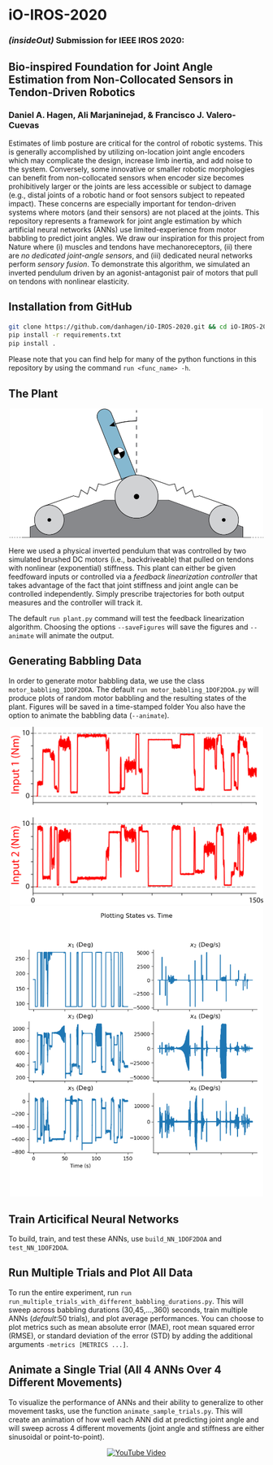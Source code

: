 # iO-IROS-2020
### ***(insideOut)* Submission for IEEE IROS 2020:**
## Bio-inspired Foundation for Joint Angle Estimation from Non-Collocated Sensors in Tendon-Driven Robotics
### Daniel A. Hagen, Ali Marjaninejad, & Francisco J. Valero-Cuevas

Estimates of limb posture are critical for the control of robotic systems. This is generally accomplished by utilizing on-location joint angle encoders which may complicate the design, increase limb inertia, and add noise to the system. Conversely, some innovative or smaller robotic morphologies can benefit from non-collocated sensors when encoder size becomes prohibitively larger or the joints are less accessible or subject to damage (e.g., distal joints of a robotic hand or foot sensors subject to repeated impact). These concerns are especially important for tendon-driven systems where motors (and their sensors) are not placed at the joints. This repository represents a framework for joint angle estimation by which artificial neural networks (ANNs) use limited-experience from motor babbling to predict joint angles. We draw our inspiration for this project from Nature where (i) muscles and tendons have mechanoreceptors, (ii) there are *no dedicated joint-angle sensors*, and (iii) dedicated neural networks perform *sensory fusion*. To demonstrate this algorithm, we simulated an inverted pendulum driven by an agonist-antagonist pair of motors that pull on tendons with nonlinear elasticity.

## Installation from GitHub
```bash
git clone https://github.com/danhagen/iO-IROS-2020.git && cd iO-IROS-2020/src
pip install -r requirements.txt
pip install .
```

Please note that you can find help for many of the python functions in this repository by using the command `run <func_name> -h`.

## The Plant 

<p align="center">
  <img width="500" src="https://github.com/danhagen/iO-IROS-2020/blob/master/SupplementaryFigures/Schematic_1DOF2DOA_system.png?raw=true">
</p>

Here we used a physical inverted pendulum that was controlled by two simulated brushed DC motors (i.e., backdriveable) that pulled on tendons with nonlinear (exponential) stiffness. This plant can either be given feedfoward inputs or controlled via a *feedback linearization controller* that takes advantage of the fact that joint stiffness and joint angle can be controlled independently. Simply prescribe trajectories for both output measures and the controller will track it.

The default `run plant.py` command will test the feedback linearization algorithm. Choosing the options `--saveFigures` will save the figures and `--animate` will animate the output.


## Generating Babbling Data
In order to generate motor babbling data, we use the class `motor_babbling_1DOF2DOA`. The default `run motor_babbling_1DOF2DOA.py` will produce plots of random motor babbling and the resulting states of the plant. Figures will be saved in a time-stamped folder You also have the option to animate the babbling data (`--animate`). 

<p align="center">
  <img width="500" src="https://github.com/danhagen/iO-IROS-2020/blob/master/SupplementaryFigures/babblingInputs.png?raw=true">
  <img width="500" src="https://github.com/danhagen/iO-IROS-2020/blob/master/SupplementaryFigures/Plant_States_vs_Time_from_Babbling.png?raw=true">
</p>

## Train Articifical Neural Networks
To build, train, and test these ANNs, use `build_NN_1DOF2DOA` and `test_NN_1DOF2DOA`.

## Run Multiple Trials and Plot All Data
To run the entire experiment, run `run run_multiple_trials_with_different_babbling_durations.py`. This will sweep across babbling durations (30,45,...,360) seconds, train multiple ANNs (*default*:50 trials), and plot average performances. You can choose to plot metrics such as mean absolute error (MAE), root mean squared error (RMSE), or standard deviation of the error (STD) by adding the additional arguments `-metrics [METRICS ...]`. 

## Animate a Single Trial (All 4 ANNs Over 4 Different Movements)
To visualize the performance of ANNs and their ability to generalize to other movement tasks, use the function `animate_sample_trials.py`. This will create an animation of how well each ANN did at predicting joint angle and will sweep across 4 different movements (joint angle and stiffness are either sinusoidal or point-to-point). 

<p align="center">
  <a href="https://youtu.be/w0AV4tzIW98"><img width="500" src="https://i9.ytimg.com/vi/w0AV4tzIW98/mq1.jpg?sqp=CLfj7fIF&rs=AOn4CLCpdMmg4u2KBN0p1P19PNH-UIPiXg" alt="YouTube Video"></a>
</p>


